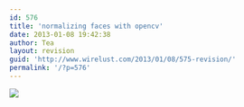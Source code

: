 ```yaml
---
id: 576
title: 'normalizing faces with opencv'
date: 2013-01-08 19:42:38
author: Tea
layout: revision
guid: 'http://www.wirelust.com/2013/01/08/575-revision/'
permalink: '/?p=576'
---
```


![](/articles/201301_opencv_face_positioning/images/1.jpg)